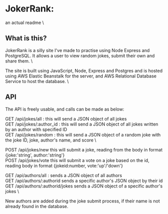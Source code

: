 # JokerRank:

an actual readme \

## What is this?

JokerRank is a silly site I've made to practise using Node Express and PostgreSQL. It allows a user to view random jokes, submit their own and share them. \

The site is built using JavaScript, Node, Express and Postgres and is hosted using AWS Elastic Beanstalk for the server, and AWS Relational Database Service to host the database. \

## API

The API is freely usable, and calls can be made as below:

GET /api/jokes/all : this will send a JSON object of all jokes \
GET /api/jokes/:author_id : this will send a JSON object of all jokes written by an author with specified ID \
GET /api/jokes/random : this will send a JSON object of a random joke with the joke ID, joke, author's name, and score \

POST /api/jokes/new this will submit a joke, reading from the body in format {joke:'string', author:'string'} \
POST /api/jokes/vote this will submit a vote on a joke based on the id, reading body in format {jokeid:number, vote:'up'/'down'}

GET /api/authors/all : sends a JSON object of all authors \
GET /api/authors/:authorid sends a specific author's JSON object by their id \
GET /api/authors/:authorid/jokes sends a JSON object of a specific author's jokes \

New authors are added during the joke submit process, if their name is not already found in the database.

